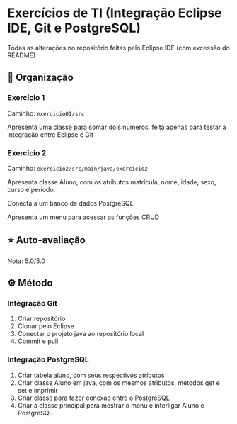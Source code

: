 # Exercícios de TI (Integração Eclipse IDE, Git e PostgreSQL)
Todas as alterações no repositório feitas pelo Eclipse IDE (com excessão do README)

## 📖 Organização
### Exercício 1
Caminho: `exercicio01/src`

Apresenta uma classe para somar dois números, feita apenas para testar a integração entre Eclipse e Git

### Exercício 2
Caminho: `exercicio2/src/main/java/exercicio2`

Apresenta classe Aluno, com os atributos matrícula, nome, idade, sexo, curso e período.

Conecta a um banco de dados PostgreSQL

Apresenta um menu para acessar as funções CRUD

## ⭐ Auto-avaliação
Nota: 5.0/5.0

## ⚙️ Método
### Integração Git
1. Criar repositório
2. Clonar pelo Eclipse
3. Conectar o projeto java ao repositório local
4. Commit e pull

### Integração PostgreSQL
1. Criar tabela aluno, com seus respectivos atributos
2. Criar classe Aluno em java, com os mesmos atributos, métodos get e set e imprimir
3. Criar classe para fazer conexão entre o PostgreSQL
4. Criar a classe principal para mostrar o menu e interligar Aluno e PostgreSQL
